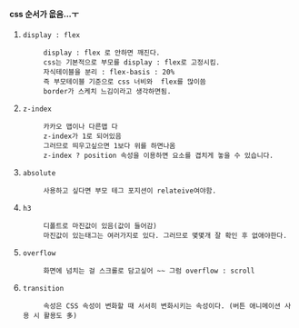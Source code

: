 #### css 순서가 읎음...ㅜ

1. `display : flex`

            display : flex 로 안하면 깨진다.
            css는 기본적으로 부모를 display : flex로 고정시킴.
            자식테이블을 분리 : flex-basis : 20%
            즉 부모테이블 기준으로 css 너비와  flex를 많이씀
            border가 스케치 느김이라고 생각하면됨.
            
            
2. `z-index`

            카카오 맵이나 다른맵 다 
            z-index가 1로 되어있음 
            그러므로 띄우고싶으면 1보다 위를 하면나옴
            z-index ? position 속성을 이용하면 요소를 겹치게 놓을 수 있습니다. 
            
3. `absolute`

            사용하고 싶다면 부모 테그 포지션이 relateive여야함.
            
4. `h3`

            디폴트로 마진값이 있음(값이 들어감)
            마진값이 있는태그는 여러가지로 있다. 그러므로 몇몇개 잘 확인 후 없애야한다.
            
5. `overflow`

            화면에 넘치는 걸 스크롤로 담고싶어 ~~ 그럼 overflow : scroll
            
6. `transition`

            속성은 CSS 속성이 변화할 때 서서히 변화시키는 속성이다. (버튼 애니메이션 사용 시 활용도 多)
